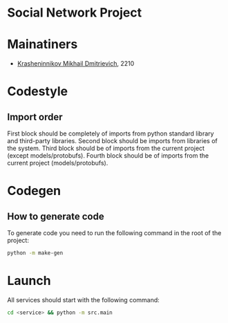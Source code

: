 # Social Network Project

# Mainatiners

- [Krasheninnikov Mikhail Dmitrievich](t.me/technothecow), 2210

# Codestyle

## Import order

First block should be completely of imports from python standard library and third-party libraries. Second block should be imports from libraries of the system. Third block should be of imports from the current project (except models/protobufs). Fourth block should be of imports from the current project (models/protobufs).

# Codegen

## How to generate code

To generate code you need to run the following command in the root of the project:
```bash
python -m make-gen
```

# Launch

All services should start with the following command:
```bash
cd <service> && python -m src.main
```